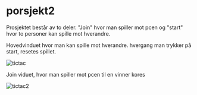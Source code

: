 # porsjekt2

Prosjektet består av to deler. "Join" hvor man spiller mot pcen og "start" hvor to personer kan spille mot hverandre. 


Hovedvinduet hvor man kan spille mot hverandre. hvergang man trykker på start, resetes spillet. 

![tictac](https://user-images.githubusercontent.com/77738712/118258509-3c122d00-b4b0-11eb-9986-e3f99cb354d0.png)


 Join viduet, hvor man spiller mot pcen til en vinner kores 

![tictac2](https://user-images.githubusercontent.com/77738712/118260452-9f04c380-b4b2-11eb-828b-58feb4c2eb88.png)

